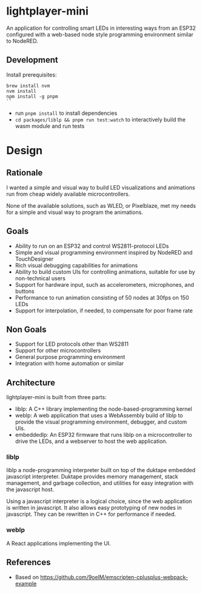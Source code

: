# lightplayer-mini

An application for controlling smart LEDs in interesting ways from an ESP32
configured with a web-based node style programming environment similar to NodeRED.

## Development

Install prerequisites:

```
brew install nvm
nvm install
npm install -g pnpm
``
```

- run `pnpm install` to install dependencies
- `cd packages/liblp && pnpm run test:watch` to interactively build the wasm module and run tests

# Design

## Rationale

I wanted a simple and visual way to build LED visualizations and animations
run from cheap widely available microcontrollers.

None of the available solutions, such as WLED, or Pixelblaze, met my needs
for a simple and visual way to program the animations.

## Goals

- Ability to run on an ESP32 and control WS2811-protocol LEDs
- Simple and visual programming environment inspired by NodeRED and TouchDesigner
- Rich visual debugging capabilities for animations
- Ability to build custom UIs for controlling animations, suitable for use by non-technical users
- Support for hardware input, such as accelerometers, microphones, and buttons
- Performance to run animation consisting of 50 nodes at 30fps on 150 LEDs
- Support for interpolation, if needed, to compensate for poor frame rate

## Non Goals

- Support for LED protocols other than WS2811
- Support for other microcontrollers
- General purpose programming environment
- Integration with home automation or similar

## Architecture

lightplayer-mini is built from three parts:

- liblp: A C++ library implementing the node-based-programming kernel
- weblp: A web application that uses a WebAssembly build of liblp to provide
  the visual programming environment, debugger, and custom UIs.
- embeddedlp: An ESP32 firmware that runs liblp on a microcontroller to drive the LEDs,
  and a webserver to host the web application.

### liblp

liblp a node-programming interpreter built on top of the duktape embedded javascript interpreter.
Duktape provides memory management, stack management, and garbage collection, and utilities for
easy integration with the javascript host.

Using a javascript interpreter is a logical choice, since the web application is written in javascript.
It also allows easy prototyping of new nodes in javascript. They can be rewritten in C++ for performance
if needed.

### weblp

A React applications implementing the UI.

## References

- Based on https://github.com/9oelM/emscripten-cplusplus-webpack-example
